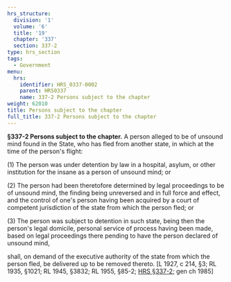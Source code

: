 ```yaml
---
hrs_structure:
  division: '1'
  volume: '6'
  title: '19'
  chapter: '337'
  section: 337-2
type: hrs_section
tags:
  - Government
menu:
  hrs:
    identifier: HRS_0337-0002
    parent: HRS0337
    name: 337-2 Persons subject to the chapter
weight: 62010
title: Persons subject to the chapter
full_title: 337-2 Persons subject to the chapter
---
```

**§337-2 Persons subject to the chapter.** A person alleged to be of unsound mind found in the State, who has fled from another state, in which at the time of the person's flight:

(1) The person was under detention by law in a hospital, asylum, or other institution for the insane as a person of unsound mind; or

(2) The person had been theretofore determined by legal proceedings to be of unsound mind, the finding being unreversed and in full force and effect, and the control of one's person having been acquired by a court of competent jurisdiction of the state from which the person fled; or

(3) The person was subject to detention in such state, being then the person's legal domicile, personal service of process having been made, based on legal proceedings there pending to have the person declared of unsound mind,

shall, on demand of the executive authority of the state from which the person fled, be delivered up to be removed thereto. [L 1927, c 214, §3; RL 1935, §1021; RL 1945, §3832; RL 1955, §85-2; [HRS §337-2](/title-19/chapter-337/section-337-2/); gen ch 1985]